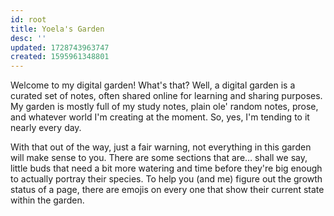 ```yaml
---
id: root
title: Yoela's Garden
desc: ''
updated: 1728743963747
created: 1595961348801
---
```


Welcome to my digital garden! What's that? Well, a digital garden is a curated set of notes, often shared online for learning and sharing purposes. My garden is mostly full of my study notes, plain ole' random notes, prose, and whatever world I'm creating at the moment. So, yes, I'm tending to it nearly every day.

With that out of the way, just a fair warning, not everything in this garden will make sense to you. There are some sections that are… shall we say, little buds that need a bit more watering and time before they're big enough to actually portray their species. To help you (and me) figure out the growth status of a page, there are emojis on every one that show their current state within the garden.
